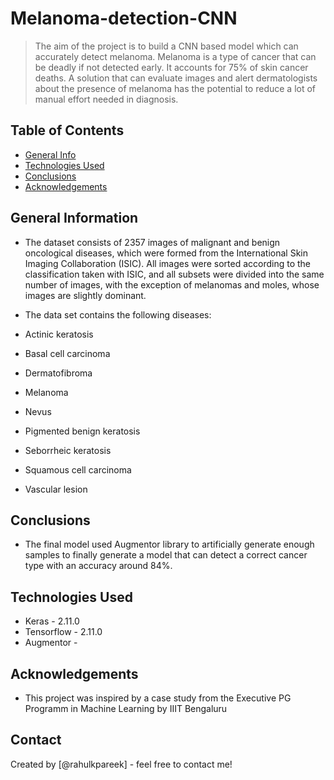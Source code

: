 # Melanoma-detection-CNN
> The aim of the project is to build a CNN based model which can accurately detect melanoma. Melanoma is a type of cancer that can be deadly if not detected early. It accounts for 75% of skin cancer deaths. A solution that can evaluate images and alert dermatologists about the presence of melanoma has the potential to reduce a lot of manual effort needed in diagnosis.


## Table of Contents
* [General Info](#general-information)
* [Technologies Used](#technologies-used)
* [Conclusions](#conclusions)
* [Acknowledgements](#acknowledgements)

## General Information
- The dataset consists of 2357 images of malignant and benign oncological diseases, which were formed from the International Skin Imaging Collaboration (ISIC). All images were sorted according to the classification taken with ISIC, and all subsets were divided into the same number of images, with the exception of melanomas and moles, whose images are slightly dominant.

- The data set contains the following diseases:
 - Actinic keratosis
 - Basal cell carcinoma
 - Dermatofibroma
 - Melanoma
 - Nevus
 - Pigmented benign keratosis
 - Seborrheic keratosis
 - Squamous cell carcinoma
 - Vascular lesion

## Conclusions
- The final model used Augmentor library to artificially generate enough samples to finally generate a model that can detect a correct cancer type with an accuracy around 84%. 


## Technologies Used
- Keras - 2.11.0
- Tensorflow - 2.11.0
- Augmentor - 

## Acknowledgements
- This project was inspired by a case study from the Executive PG Programm in Machine Learning by IIIT Bengaluru


## Contact
Created by [@rahulkpareek] - feel free to contact me!
